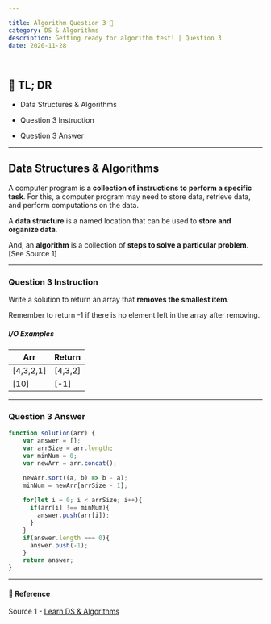 ```yaml
---

title: Algorithm Question 3 🧬
category: DS & Algorithms
description: Getting ready for algorithm test! | Question 3
date: 2020-11-28

---
```


## 🤦 TL; DR

- Data Structures & Algorithms
  
- Question 3 Instruction
  
- Question 3 Answer

---

## Data Structures & Algorithms

A computer program is **a collection of instructions to perform a specific task**. For this, a computer program may need to store data, retrieve data, and perform computations on the data.

A **data structure** is a named location that can be used to **store and organize data**. 

And, an **algorithm** is a collection of **steps to solve a particular problem**. \[See Source 1]

---

### Question 3 Instruction

Write a solution to return an array that **removes the smallest item**.

Remember to return -1 if there is no element left in the array after removing.

##### I/O Examples

| Arr       | Return  |
| --------- | ------- |
| \[4,3,2,1] | \[4,3,2] |
| \[10]      | \[-1]    |

---

### Question 3 Answer

```javascript
function solution(arr) {
    var answer = [];
    var arrSize = arr.length;
    var minNum = 0;
    var newArr = arr.concat();

    newArr.sort((a, b) => b - a);
    minNum = newArr[arrSize - 1];
  
    for(let i = 0; i < arrSize; i++){
      if(arr[i] !== minNum){
        answer.push(arr[i]);
      }
    }
    if(answer.length === 0){
      answer.push(-1);
    }
    return answer;
}

```

---

#### 🔗 Reference

Source 1 - [Learn DS & Algorithms](https://www.programiz.com/dsa)